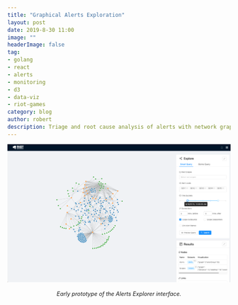 ```yaml
---
title: "Graphical Alerts Exploration"
layout: post
date: 2019-8-30 11:00
image: ""
headerImage: false
tag:
- golang
- react
- alerts
- monitoring
- d3
- data-viz
- riot-games
category: blog
author: robert
description: Triage and root cause analysis of alerts with network graphs
---
```


<p align="center">
  <img src="/assets/images/posts/riot-alerts-explorer-wide.png" alt="early prototype of the alerts explorer user interface">
</p>

<p align="center">
    <i style="font-size:90%;">Early prototype of the Alerts Explorer interface.</i>
</p>


